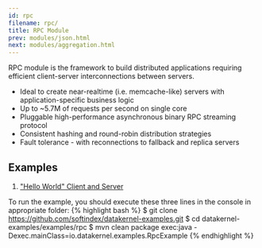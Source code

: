 ```yaml
---
id: rpc
filename: rpc/
title: RPC Module
prev: modules/json.html
next: modules/aggregation.html
---
```


RPC module is the framework to build distributed applications requiring efficient client-server interconnections between servers.

* Ideal to create near-realtime (i.e. memcache-like) servers with application-specific business logic
* Up to ~5.7M of requests per second on single core
* Pluggable high-performance asynchronous binary RPC streaming protocol
* Consistent hashing and round-robin distribution strategies
* Fault tolerance - with reconnections to fallback and replica servers

## Examples

1. ["Hello World" Client and Server](https://github.com/softindex/datakernel-examples/blob/master/examples/rpc/src/main/java/io/datakernel/examples/RpcExample.java)

To run the example, you should execute these three lines in the console in appropriate folder:
{% highlight bash %}
$ git clone https://github.com/softindex/datakernel-examples.git
$ cd datakernel-examples/examples/rpc
$ mvn clean package exec:java -Dexec.mainClass=io.datakernel.examples.RpcExample
{% endhighlight %}